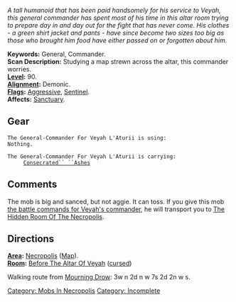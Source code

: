 *A tall humanoid that has been paid handsomely for his service to Veyah,
this general commander has spent most of his time in this altar room
trying to prepare day in and day out for the fight that has never come.
His clothes - a green shirt jacket and pants - have since become two
sizes too big as those who brought him food have either passed on or
forgotten about him.*

**Keywords:** General, Commander.  
**Scan Description:** Studying a map strewn across the altar, this
commander worries.  
**[Level](Level "wikilink"):** 90.  
**[Alignment](Alignment "wikilink"):** Demonic.  
**[Flags](:Category:_Mob_Types "wikilink"):**
[Aggressive](Aggressive_Mobs "wikilink"),
[Sentinel](Sentinel_Mobs "wikilink").  
**Affects:** [Sanctuary](Sanctuary "wikilink").  

## Gear

`The General-Commander For Veyah L'Aturii is using:`  
`Nothing.`

`The General-Commander For Veyah L'Aturii is carrying:`  
`     `[`Consecrated`` ``Ashes`](Consecrated_Ashes "wikilink")

## Comments

The mob is big and sanced, but not aggie. It can toss. If you give this
mob [the battle commands for Veyah's
commander](Battle_Commands_For_Veyah's_Commander "wikilink"), he will
transport you to [The Hidden Room Of The
Necropolis](The_Hidden_Room_Of_The_Necropolis_(Necropolis) "wikilink").

## Directions

**[Area](:Category:_Areas "wikilink"):**
[Necropolis](:Category:_Necropolis "wikilink")
([Map](Necropolis_Map "wikilink")).  
**[Room](:Category:_Rooms "wikilink"):** [Before The Altar Of
Veyah](Before_The_Altar_Of_Veyah_(Necropolis) "wikilink")
([cursed](Cursed_Rooms "wikilink"))

Walking route from [Mourning Drow](Mourning_Drow "wikilink"): 3w n 2d n
w 7s 2d 2n w s.

[Category: Mobs In Necropolis](Category:_Mobs_In_Necropolis "wikilink")
[Category: Incomplete](Category:_Incomplete "wikilink")

